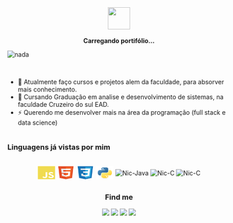 <!--
<div>
<div align="left" position="flex">
<img src="https://i.imgur.com/gdAIu72.png)" posotion="left" width="40px" height="40px">
<img src="https://i.imgur.com/3UJ5ZOt.png)" width="40px" height="40px" align="right" >
</div>
-->
<div align="center">
<img src="https://i.imgur.com/M6fhtDb.gif" position="center" width="50px" height="50px" >
</div>

<p align="center"><strong>Carregando portifólio...</strong></p>

![ nada ](http://img.shields.io/static/v1?label=STATUS&message=EM%20DESENVOLVIMENTO-CONSTANTE&color=GREEN&style=for-the-badge)
<div>   
    <br>
    <ul>
        <li>
            🔭 Atualmente  faço cursos e projetos  alem da faculdade, para absorver mais conhecimento.
        </li>
        <li>
            🌱 Cursando Graduação em analise e desenvolvimento de sistemas, na faculdade Cruzeiro do sul EAD.
        </li>
        <li>
            ⚡ Querendo me desenvolver mais na área da programação (full stack e data science)
        </li>
    </ul>
</details>
</p>

<div align="center" style="display: flex">
  <h3>Linguagens já vistas por mim</h3>
</div>
    
<div align="center" style="display: inline_block"><br>
  <img align="center" alt="Nic-Js" height="30" width="40" src="https://raw.githubusercontent.com/devicons/devicon/master/icons/javascript/javascript-plain.svg">
  <img align="center" alt="Nic-HTML" height="30" width="40" src="https://raw.githubusercontent.com/devicons/devicon/master/icons/html5/html5-original.svg">
  <img align="center" alt="Nic-CSS" height="30" width="40" src="https://raw.githubusercontent.com/devicons/devicon/master/icons/css3/css3-original.svg">
  <img align="center" alt="Nic-Python" height="30" width="40" src="https://raw.githubusercontent.com/devicons/devicon/master/icons/python/python-original.svg">
  <img align="center" alt="Nic-Java" height="30" width="40" src="https://cdn.jsdelivr.net/gh/devicons/devicon/icons/java/java-original.svg" />
  <img align="center" alt="Nic-C" height="30" width="40" src="https://cdn.jsdelivr.net/gh/devicons/devicon/icons/c/c-original.svg" />
  <img align="center" alt="Nic-C" height="30" width="40" src="https://cdn.jsdelivr.net/gh/devicons/devicon/icons/cplusplus/cplusplus-original.svg" />
</div>
  
##
  
<div align="center">
  <h3>Find me</h3>
</div>
<div align="center"> 
 <a href="https://www.instagram.com/g.cachoni/"_blank"><img src="https://img.shields.io/badge/-Instagram-%23E4405F?style=for-the-badge&logo=instagram&logoColor=white" target="_blank"></a>
<a href="https://www.linkedin.com/in/gabriela-s-a6232b141/" target="_blank"><img src="https://img.shields.io/badge/-LinkedIn-%230077B5?style=for-the-badge&logo=linkedin&logoColor=white" target="_blank"></a>
<a href="https://t.me/GabySouza" target="_blank"><img src="https://img.shields.io/badge/Telegram-2CA5E0?style=for-the-badge&logo=telegram&logoColor=white" target="_blank"></a>
<a href="mailto:cachoni55@gmail.com" target="_blank"><img src="https://img.shields.io/badge/Gmail-D14836?style=for-the-badge&logo=gmail&logoColor=white" target="_blank"></a>
  
</div>
